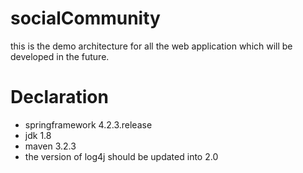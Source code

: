 # socialCommunity
this is the demo architecture for all the web application which will be developed in the future.

# Declaration

+ springframework 4.2.3.release
+ jdk 1.8
+ maven 3.2.3
+ the version of log4j should be updated into 2.0




